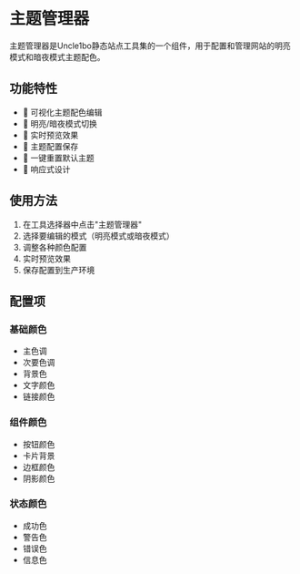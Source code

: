 # 主题管理器

主题管理器是Uncle1bo静态站点工具集的一个组件，用于配置和管理网站的明亮模式和暗夜模式主题配色。

## 功能特性

- 🎨 可视化主题配色编辑
- 🌙 明亮/暗夜模式切换
- 🎯 实时预览效果
- 💾 主题配置保存
- 🔄 一键重置默认主题
- 📱 响应式设计

## 使用方法

1. 在工具选择器中点击"主题管理器"
2. 选择要编辑的模式（明亮模式或暗夜模式）
3. 调整各种颜色配置
4. 实时预览效果
5. 保存配置到生产环境

## 配置项

### 基础颜色
- 主色调
- 次要色调
- 背景色
- 文字颜色
- 链接颜色

### 组件颜色
- 按钮颜色
- 卡片背景
- 边框颜色
- 阴影颜色

### 状态颜色
- 成功色
- 警告色
- 错误色
- 信息色